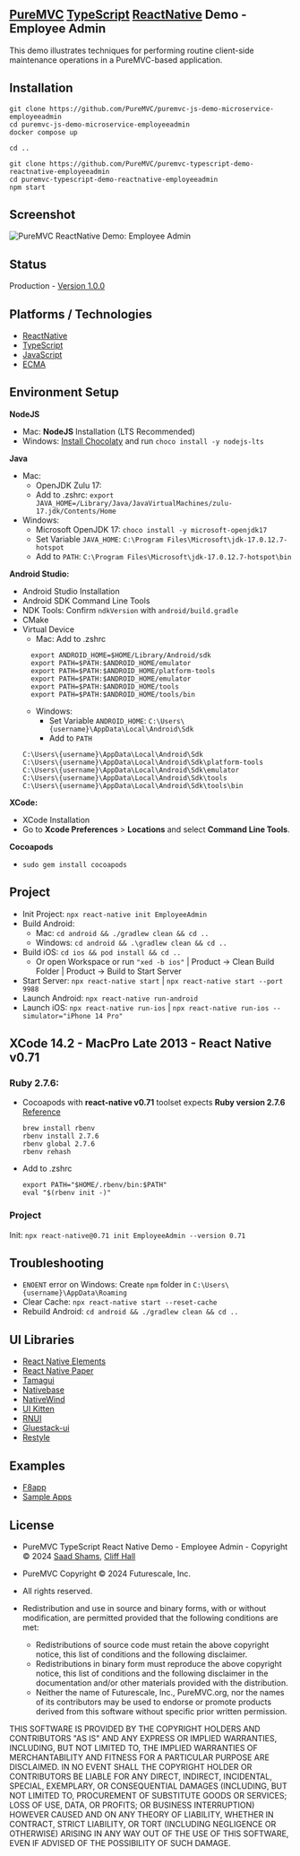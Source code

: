 ## [PureMVC](https://puremvc.org) [TypeScript](https://github.com/PureMVC/puremvc-typescript-multicore-framework/wiki) [ReactNative](https://en.wikipedia.org/wiki/React_Native) Demo - Employee Admin
This demo illustrates techniques for performing routine client-side maintenance operations in a PureMVC-based application.

## Installation
```shell
git clone https://github.com/PureMVC/puremvc-js-demo-microservice-employeeadmin
cd puremvc-js-demo-microservice-employeeadmin
docker compose up

cd ..

git clone https://github.com/PureMVC/puremvc-typescript-demo-reactnative-employeeadmin 
cd puremvc-typescript-demo-reactnative-employeeadmin 
npm start
```

## Screenshot
![PureMVC ReactNative Demo: Employee Admin]()

## Status
Production - [Version 1.0.0](https://github.com/PureMVC/puremvc-js-demo-react-employeeadmin/blob/master/VERSION)

## Platforms / Technologies
* [ReactNative](https://en.wikipedia.org/wiki/React_Native)
* [TypeScript](https://en.wikipedia.org/wiki/TypeScript)
* [JavaScript](http://en.wikipedia.org/wiki/JavaScript)
* [ECMA](https://en.wikipedia.org/wiki/ECMAScript)

## Environment Setup

**NodeJS**
* Mac: **NodeJS** Installation (LTS Recommended)
* Windows: [Install Chocolaty](https://chocolatey.org/install) and run `choco install -y nodejs-lts`

**Java** 
* Mac: 
  * OpenJDK Zulu 17: 
  * Add to .zshrc: `export JAVA_HOME=/Library/Java/JavaVirtualMachines/zulu-17.jdk/Contents/Home`
* Windows: 
  * Microsoft OpenJDK 17: `choco install -y microsoft-openjdk17`
  * Set Variable `JAVA_HOME`: `C:\Program Files\Microsoft\jdk-17.0.12.7-hotspot`
  * Add to `PATH`: `C:\Program Files\Microsoft\jdk-17.0.12.7-hotspot\bin`

**Android Studio:**
* Android Studio Installation
* Android SDK Command Line Tools
* NDK Tools: Confirm `ndkVersion` with `android/build.gradle`
* CMake
* Virtual Device
  * Mac: Add to .zshrc
  ```shell
    export ANDROID_HOME=$HOME/Library/Android/sdk
    export PATH=$PATH:$ANDROID_HOME/emulator
    export PATH=$PATH:$ANDROID_HOME/platform-tools
    export PATH=$PATH:$ANDROID_HOME/emulator
    export PATH=$PATH:$ANDROID_HOME/tools
    export PATH=$PATH:$ANDROID_HOME/tools/bin
    ```
    * Windows: 
      * Set Variable `ANDROID_HOME`: `C:\Users\{username}\AppData\Local\Android\Sdk`
      * Add to `PATH`
    ```shell
    C:\Users\{username}\AppData\Local\Android\Sdk
    C:\Users\{username}\AppData\Local\Android\Sdk\platform-tools
    C:\Users\{username}\AppData\Local\Android\Sdk\emulator
    C:\Users\{username}\AppData\Local\Android\Sdk\tools
    C:\Users\{username}\AppData\Local\Android\Sdk\tools\bin
    ```

**XCode:**
* XCode Installation
* Go to **Xcode Preferences** > **Locations** and select **Command Line Tools**.

**Cocoapods**
* `sudo gem install cocoapods`

## Project
* Init Project: `npx react-native init EmployeeAdmin`
* Build Android: 
  * Mac: `cd android && ./gradlew clean && cd ..`
  * Windows: `cd android && .\gradlew clean && cd ..`
* Build iOS: `cd ios && pod install && cd ..`
  * Or open Workspace or run `"xed -b ios"` | Product -> Clean Build Folder | Product -> Build to Start Server
* Start Server: `npx react-native start` | `npx react-native start --port 9988`
* Launch Android: `npx react-native run-android`
* Launch iOS: `npx react-native run-ios` | `npx react-native run-ios --simulator="iPhone 14 Pro"`

## XCode 14.2 - MacPro Late 2013 - React Native v0.71
### Ruby 2.7.6:
* Cocoapods with **react-native v0.71** toolset expects **Ruby version 2.7.6**
[Reference](https://stackoverflow.com/questions/78099206/react-native-init-cocoapods-was-resolved)

  ```shell
  brew install rbenv
  rbenv install 2.7.6
  rbenv global 2.7.6
  rbenv rehash
  ```
* Add to .zshrc
  ```shell
  export PATH="$HOME/.rbenv/bin:$PATH"
  eval "$(rbenv init -)"
  ```

### Project
Init: `npx react-native@0.71 init EmployeeAdmin --version 0.71`

## Troubleshooting
* `ENOENT` error on Windows: Create `npm` folder in `C:\Users\{username}\AppData\Roaming`
* Clear Cache: `npx react-native start --reset-cache`
* Rebuild Android: `cd android && ./gradlew clean && cd ..`

## UI Libraries
* [React Native Elements](https://reactnativeelements.com)
* [React Native Paper](https://reactnativepaper.com)
* [Tamagui](https://tamagui.dev)
* [Nativebase](https://nativebase.io)
* [NativeWind](https://www.nativewind.dev)
* [UI Kitten](https://akveo.github.io/react-native-ui-kitten)
* [RNUI](https://wix.github.io/react-native-ui-lib)
* [Gluestack-ui](https://ui.gluestack.io)
* [Restyle](https://github.com/Shopify/restyle)

## Examples
* [F8app](https://github.com/fbsamples/f8app)
* [Sample Apps](https://github.com/SamuelOkoroShow)

## License
* PureMVC TypeScript React Native Demo - Employee Admin - Copyright © 2024 [Saad Shams](https://www.linkedin.com/in/muizz), [Cliff Hall](https://www.linkedin.com/in/cliff)
* PureMVC Copyright © 2024 Futurescale, Inc.
* All rights reserved.

* Redistribution and use in source and binary forms, with or without modification, are permitted provided that the following conditions are met:

    * Redistributions of source code must retain the above copyright notice, this list of conditions and the following disclaimer.
    * Redistributions in binary form must reproduce the above copyright notice, this list of conditions and the following disclaimer in the documentation and/or other materials provided with the distribution.
    * Neither the name of Futurescale, Inc., PureMVC.org, nor the names of its contributors may be used to endorse or promote products derived from this software without specific prior written permission.

THIS SOFTWARE IS PROVIDED BY THE COPYRIGHT HOLDERS AND CONTRIBUTORS "AS IS" AND ANY EXPRESS OR IMPLIED WARRANTIES, INCLUDING, BUT NOT LIMITED TO, THE IMPLIED WARRANTIES OF MERCHANTABILITY AND FITNESS FOR A PARTICULAR PURPOSE ARE DISCLAIMED. IN NO EVENT SHALL THE COPYRIGHT HOLDER OR CONTRIBUTORS BE LIABLE FOR ANY DIRECT, INDIRECT, INCIDENTAL, SPECIAL, EXEMPLARY, OR CONSEQUENTIAL DAMAGES (INCLUDING, BUT NOT LIMITED TO, PROCUREMENT OF SUBSTITUTE GOODS OR SERVICES; LOSS OF USE, DATA, OR PROFITS; OR BUSINESS INTERRUPTION) HOWEVER CAUSED AND ON ANY THEORY OF LIABILITY, WHETHER IN CONTRACT, STRICT LIABILITY, OR TORT (INCLUDING NEGLIGENCE OR OTHERWISE) ARISING IN ANY WAY OUT OF THE USE OF THIS SOFTWARE, EVEN IF ADVISED OF THE POSSIBILITY OF SUCH DAMAGE.
